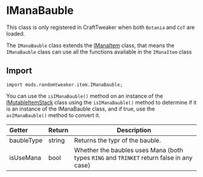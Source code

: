 # IManaBauble

This class is only registered in CraftTweaker when both `Botania` and `CoT` are loaded.

The `IManaBauble` class extends the [IManaItem](https://github.com/ikexing-cn/RandomTweaker/blob/master/wiki/en_us/IManaItem.md) class, that means the `IManaBauble` class can use all the functions available in the `IManaItem` class

## Import

```zenscript
import mods.randomtweaker.item.IManaBauble;
```

You can use the `isIManaBauble()` method on an instance of the [IMutableItemStack](https://docs.blamejared.com/1.12/en/Vanilla/Items/IMutableItemStack/)
class using the `isIManaBauble()` method to determine if it is an instance of the IManaBauble class, and if true, use the `asIManaBauble()` method to convert it.

| Getter | Return | Description |
| :----- | ---- | ----- |
| baubleType | string | Returns the typr of the bauble. |
| isUseMana | bool | Whether the baubles uses Mana (both types `RING` and `TRINKET` return false in any case)
